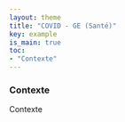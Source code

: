 ```yaml
---
layout: theme
title: "COVID - GE (Santé)"
key: example
is_main: true
toc:
- "Contexte"
---
```


### Contexte
Contexte
